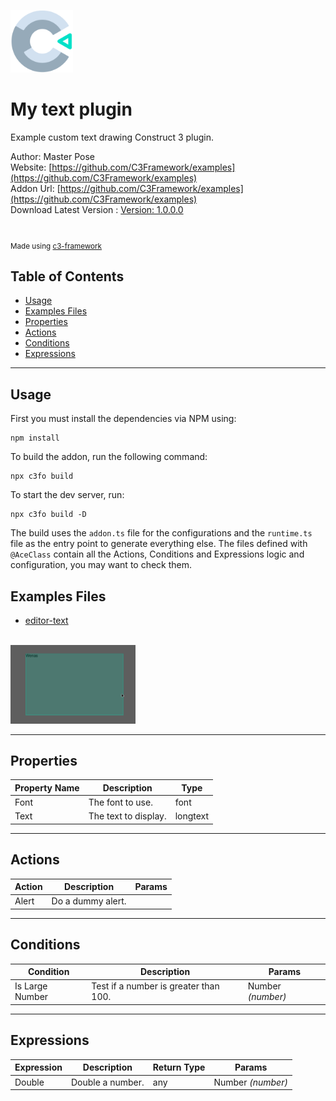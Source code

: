<img src="./src/icon.svg" width="100" /><br>

# My text plugin

Example custom text drawing Construct 3 plugin.

Author: Master Pose <br>
Website: [https://github.com/C3Framework/examples](https://github.com/C3Framework/examples) <br>
Addon Url: [https://github.com/C3Framework/examples](https://github.com/C3Framework/examples) <br>
Download Latest Version : [Version: 1.0.0.0](https://github.com/C3Framework/examples/releases/latest) <br>

<br>

<sub>

Made using [c3-framework](https://github.com/C3Framework/framework)

</sub>

## Table of Contents

- [Usage](#usage)
- [Examples Files](#examples-files)
- [Properties](#properties)
- [Actions](#actions)
- [Conditions](#conditions)
- [Expressions](#expressions)

---

## Usage

First you must install the dependencies via NPM using:

```
npm install
```

To build the addon, run the following command:

```
npx c3fo build
```

To start the dev server, run:

```
npx c3fo build -D
```

The build uses the `addon.ts` file for the configurations and the `runtime.ts` file as the entry point to generate everything else.
The files defined with `@AceClass` contain all the Actions, Conditions and Expressions logic and configuration, you may want to check them.

## Examples Files

- [editor-text](./examples/editor-text.c3p)
<br>
<img src="./examples/editor-text.png" width="200" />
<br>

---

## Properties

| Property Name | Description | Type |
| --- | --- | --- |
| Font | The font to use. | font |
| Text | The text to display. | longtext |

---

## Actions

| Action | Description | Params
| --- | --- | --- |
| Alert | Do a dummy alert. |  |

---
## Conditions

| Condition | Description | Params
| --- | --- | --- |
| Is Large Number | Test if a number is greater than 100. | Number *(number)* <br> |

---
## Expressions

| Expression | Description | Return Type | Params
| --- | --- | --- | --- |
| Double | Double a number. | any | Number *(number)* <br> |

